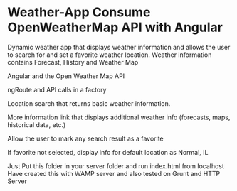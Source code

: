 Weather-App 
Consume OpenWeatherMap API with Angular 
===========

Dynamic weather app that displays weather information and allows the user to search for and set a favorite weather location.
Weather information contains Forecast, History and Weather Map

Angular and the Open Weather Map API

ngRoute and API calls in a factory

Location search that returns basic weather information. 

More information link that displays additional weather info (forecasts, maps, historical data, etc.)

Allow the user to mark any search result as a favorite

If favorite not selected, display info for default location as Normal, IL


Just Put this folder in your server folder and run index.html from localhost 
Have created this with WAMP server and also tested on Grunt and HTTP Server
